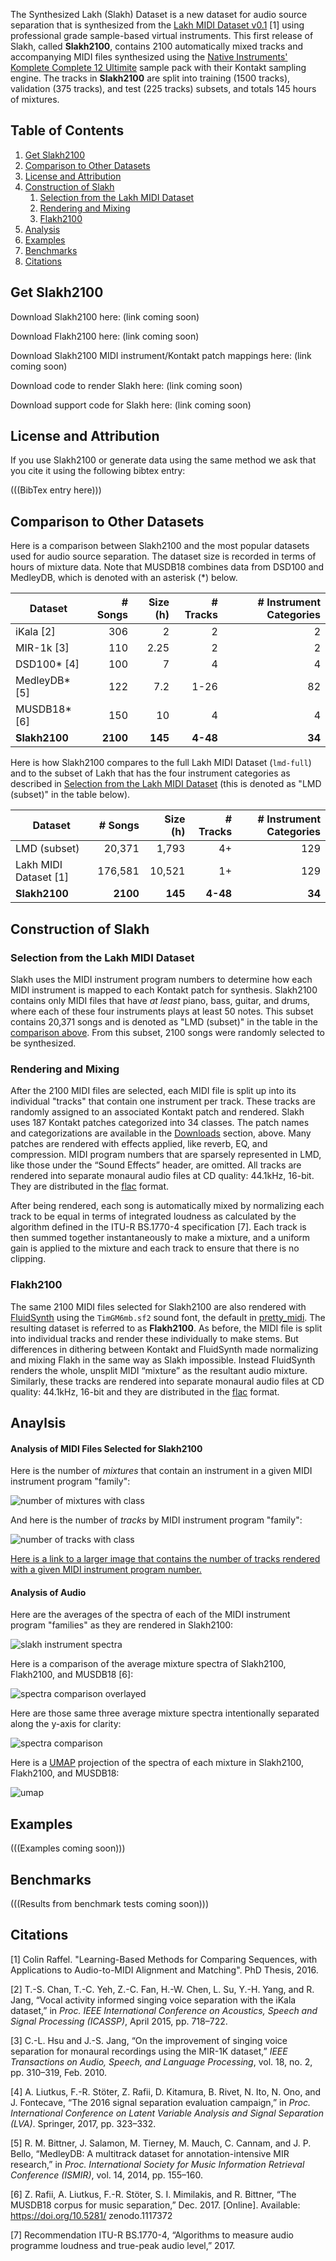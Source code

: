 The Synthesized Lakh (Slakh) Dataset is a new dataset for audio source separation that is synthesized from the [Lakh MIDI Dataset v0.1](https://colinraffel.com/projects/lmd/) [1] using professional grade sample-based virtual instruments. This first release of Slakh, called **Slakh2100**, contains 2100 automatically mixed tracks and accompanying MIDI files synthesized using the [Native Instruments' Komplete Complete 12 Ultimite](https://www.native-instruments.com/en/products/komplete/bundles/komplete-12-ultimate/) sample pack with their Kontakt sampling engine. The tracks in **Slakh2100** are split into training (1500 tracks), validation (375 tracks), and test (225 tracks) subsets, and totals 145 hours of mixtures.


## Table of Contents

1. [Get Slakh2100](#download)
2. [Comparison to Other Datasets](#comparison)
3. [License and Attribution](#license)
4. [Construction of Slakh](#construction)
    1. [Selection from the Lakh MIDI Dataset](#selection)
    2. [Rendering and Mixing](#rendering)
    3. [Flakh2100](#flakh)
5. [Analysis](#analysis)
6. [Examples](#examples)
7. [Benchmarks](#benchmarks)
8. [Citations](#citations)
 
 

## Get Slakh2100 <a name="download"></a>

Download Slakh2100 here: (link coming soon)

Download Flakh2100 here: (link coming soon)

Download Slakh2100 MIDI instrument/Kontakt patch mappings here: (link coming soon)

Download code to render Slakh here: (link coming soon)

Download support code for Slakh here: (link coming soon)



## License and Attribution <a name="license"></a>
  
If you use Slakh2100 or generate data using the same method we ask that you cite it using the following bibtex entry:

(((BibTex entry here)))



## Comparison to Other Datasets <a name="comparison"></a>

Here is a comparison between Slakh2100 and the most popular datasets used for audio source separation. The dataset size is recorded in terms of hours of mixture data. Note that MUSDB18 combines data from DSD100 and MedleyDB, which is denoted with an asterisk (\*) below.


| Dataset       | # Songs  | Size (h) | # Tracks | # Instrument Categories |
|---------------|----------:|----------:|----------:|-------------------------:|
| iKala [2]     | 306      | 2        | 2        | 2                       |
| MIR-1k [3]    | 110      | 2.25     | 2        | 2                       |
| DSD100* [4]   | 100      | 7        | 4        | 4                       |
| MedleyDB* [5] | 122      | 7.2      | 1-26     | 82                      |
| MUSDB18* [6]  | 150      | 10       | 4        | 4                       |
| **Slakh2100** | **2100** | **145**  | **4-48** | **34**                  |



Here is how Slakh2100 compares to the full Lakh MIDI Dataset (`lmd-full`) and to the subset of Lakh that has the four instrument categories as described in [Selection from the Lakh MIDI Dataset](#selection) (this is denoted as "LMD (subset)" in the table below).


| Dataset               | # Songs  | Size (h) | # Tracks | # Instrument Categories |
|-----------------------|----------:|----------:|----------:|-------------------------:|
| LMD (subset)          | 20,371   | 1,793    | 4+       | 129                     |
| Lakh MIDI Dataset [1] | 176,581  | 10,521   | 1+       | 129                     |
| **Slakh2100**         | **2100** | **145**  | **4-48** | **34**                  |



## Construction of Slakh <a name="construction"></a>

### Selection from the Lakh MIDI Dataset <a name="selection"></a>

Slakh uses the MIDI instrument program numbers to determine how each MIDI instrument is mapped to each Kontakt patch for synthesis. Slakh2100 contains only MIDI files that have _at least_ piano, bass, guitar, and drums, where each of these four instruments plays at least 50 notes. This subset contains 20,371 songs and is denoted as "LMD (subset)" in the table in the [comparison above](#comparison). From this subset, 2100 songs were randomly selected to be synthesized.

### Rendering and Mixing <a name="rendering"></a>

After the 2100 MIDI files are selected, each MIDI file is split up into its individual "tracks" that contain one instrument per track. These tracks are randomly assigned to an associated Kontakt patch and rendered. Slakh uses 187 Kontakt patches categorized into 34 classes. The patch names and categorizations are available in the [Downloads](#downloads) section, above. Many patches are rendered with effects applied, like reverb, EQ, and compression. MIDI program numbers that are sparsely represented in LMD, like those under the “Sound Effects” header, are omitted. All tracks are rendered into separate monaural audio files at CD quality: 44.1kHz, 16-bit. They are distributed in the [flac](https://xiph.org/flac/) format.

After being rendered, each song is automatically mixed by normalizing each track to be equal in terms of integrated loudness as calculated by the algorithm defined in the ITU-R BS.1770-4 specification [7]. Each track is then summed together instantaneously to make a mixture, and a uniform gain is applied to the mixture and each track to ensure that there is no clipping.

### Flakh2100 <a name="flakh"></a>

The same 2100 MIDI files selected for Slakh2100 are also rendered with [FluidSynth](http://www.fluidsynth.org/) using the `TimGM6mb.sf2` sound font, the default in [pretty\_midi](https://craffel.github.io/pretty-midi/). The resulting dataset is referred to as **Flakh2100**. As before, the MIDI file is split into individual tracks and render these individually to make stems. But differences in dithering between Kontakt and FluidSynth made normalizing and mixing Flakh in the same way as Slakh impossible. Instead FluidSynth renders the whole, unsplit MIDI “mixture” as the resultant audio mixture. Similarly, these tracks are rendered into separate monaural audio files at CD quality: 44.1kHz, 16-bit and they are distributed in the [flac](https://xiph.org/flac/) format.

## Anaylsis <a name="analysis"></a>

#### Analysis of MIDI Files Selected for Slakh2100

Here is the number of _mixtures_ that contain an instrument in a given MIDI instrument program "family":

![number of mixtures with class](https://github.com/ethman/Slakh/raw/master/img/n_with_cls.png)

And here is the number of _tracks_ by MIDI instrument program "family":

![number of tracks with class](https://github.com/ethman/Slakh/raw/master/img/inst_cls.png)

[Here is a link to a larger image that contains the number of tracks rendered with a given MIDI instrument program number.](https://github.com/ethman/Slakh/raw/master/img/inst_pgm.png)


#### Analysis of Audio

Here are the averages of the spectra of each of the MIDI instrument program "families" as they are rendered in Slakh2100:

![slakh instrument spectra](https://github.com/ethman/Slakh/raw/master/img/slakh_src_by_class_big.png)

Here is a comparison of the average mixture spectra of Slakh2100, Flakh2100, and MUSDB18 [6]:

![spectra comparison overlayed](https://github.com/ethman/Slakh/raw/master/img/all_spectra_placeholder.png)

Here are those same three average mixture spectra intentionally separated along the y-axis for clarity:

![spectra comparison](https://github.com/ethman/Slakh/raw/master/img/all_spectra_option3.png)

Here is a [UMAP](https://github.com/lmcinnes/umap) projection of the spectra of each mixture in Slakh2100, Flakh2100, and MUSDB18:

![umap](https://github.com/ethman/Slakh/raw/master/img/all_umap_trunc_option2.png)

## Examples <a name="examples"></a>

(((Examples coming soon)))


## Benchmarks <a name="benchmarks"></a>


(((Results from benchmark tests coming soon)))


## Citations <a name="citations"></a>

[1] Colin Raffel. "Learning-Based Methods for Comparing Sequences, with Applications to Audio-to-MIDI Alignment and Matching". PhD Thesis, 2016.

[2] T.-S. Chan, T.-C. Yeh, Z.-C. Fan, H.-W. Chen, L. Su, Y.-H. Yang, and R. Jang, “Vocal activity informed singing voice separation with the iKala dataset,” in _Proc. IEEE International Conference on Acoustics, Speech and Signal Processing (ICASSP)_, April 2015, pp. 718–722.

[3] C.-L. Hsu and J.-S. Jang, “On the improvement of singing voice separation for monaural recordings using the MIR-1K dataset,” _IEEE Transactions on Audio, Speech, and Language Processing_, vol. 18, no. 2, pp. 310–319, Feb. 2010.

[4] A. Liutkus, F.-R. Stöter, Z. Rafii, D. Kitamura, B. Rivet, N. Ito, N. Ono, and J. Fontecave, “The 2016 signal separation evaluation campaign,” in _Proc. International Conference on Latent Variable Analysis and Signal Separation (LVA)_. Springer, 2017, pp. 323–332.

[5] R. M. Bittner, J. Salamon, M. Tierney, M. Mauch, C. Cannam, and J. P. Bello, “MedleyDB: A multitrack dataset for annotation-intensive MIR research,” in _Proc. International Society for Music Information Retrieval Conference (ISMIR)_, vol. 14, 2014, pp. 155–160.

[6] Z. Rafii, A. Liutkus, F.-R. Stöter, S. I. Mimilakis, and R. Bittner, “The MUSDB18 corpus for music separation,” Dec. 2017. [Online]. Available: https://doi.org/10.5281/ zenodo.1117372

[7] Recommendation ITU-R BS.1770-4, “Algorithms to measure audio programme loudness and true-peak audio level,” 2017.
